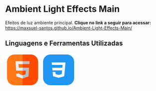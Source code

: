 # Ambient Light Effects Main
Efeitos de luz ambiente principal.
**Clique no link a seguir para acessar:** https://maxsuel-santos.github.io/Ambient-Light-Effects-Main/

## Linguagens e Ferramentas Utilizadas
![icon](https://github.com/Maxsuel-Santos/Maxsuel-Santos/raw/main/_GitHub/img/html-icon.svg)
![icon](https://github.com/Maxsuel-Santos/Maxsuel-Santos/raw/main/_GitHub/img/css-icon.svg)
